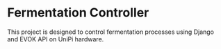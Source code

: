 # Fermentation Controller

This project is designed to control fermentation processes using Django and EVOK API on UniPi hardware.